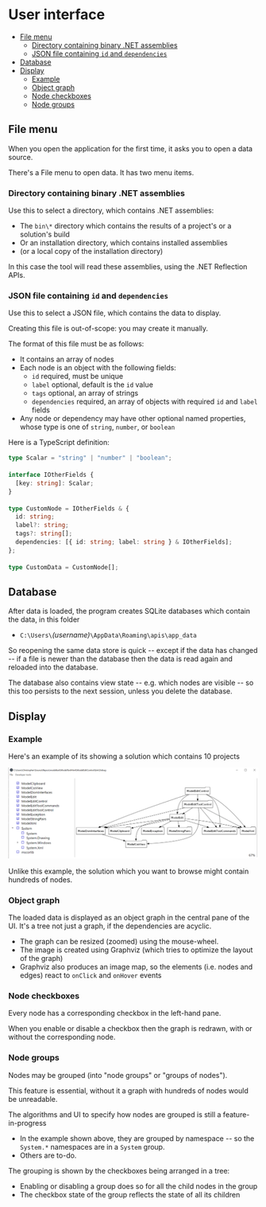# User interface

- [File menu](#file-menu)
  - [Directory containing binary .NET assemblies](#directory-containing-binary-net-assemblies)
  - [JSON file containing `id` and `dependencies`](#json-file-containing-id-and-dependencies)
- [Database](#database)
- [Display](#display)
  - [Example](#example)
  - [Object graph](#object-graph)
  - [Node checkboxes](#node-checkboxes)
  - [Node groups](#node-groups)

## File menu

When you open the application for the first time, it asks you to open a data source.

There's a File menu to open data. It has two menu items.

### Directory containing binary .NET assemblies

Use this to select a directory, which contains .NET assemblies:

- The `bin\*` directory which contains the results of a project's or a solution's build
- Or an installation directory, which contains installed assemblies
- (or a local copy of the installation directory)

In this case the tool will read these assemblies, using the .NET Reflection APIs.

### JSON file containing `id` and `dependencies`

Use this to select a JSON file, which contains the data to display.

Creating this file is out-of-scope: you may create it manually.

The format of this file must be as follows:

- It contains an array of nodes
- Each node is an object with the following fields:
  - `id` required, must be unique
  - `label` optional, default is the `id` value
  - `tags` optional, an array of strings
  - `dependencies` required, an array of objects with required `id` and `label` fields
- Any node or dependency may have other optional named properties, whose type is one of `string`, `number`, or `boolean`

Here is a TypeScript definition:

```ts
type Scalar = "string" | "number" | "boolean";

interface IOtherFields {
  [key: string]: Scalar;
}

type CustomNode = IOtherFields & {
  id: string;
  label?: string;
  tags?: string[];
  dependencies: [{ id: string; label: string } & IOtherFields];
};

type CustomData = CustomNode[];
```

## Database

After data is loaded, the program creates SQLite databases which contain the data, in this folder

- `C:\Users\`_(username)_`\AppData\Roaming\apis\app_data`

So reopening the same data store is quick -- except if the data has changed --
if a file is newer than the database then the data is read again and reloaded into the database.

The database also contains view state -- e.g. which nodes are visible --
so this too persists to the next session, unless you delete the database.

## Display

### Example

Here's an example of its showing a solution which contains 10 projects

![Alt text](./Screenshot%202024-01-28%20093001.png)

Unlike this example, the solution which you want to browse might contain hundreds of nodes.

### Object graph

The loaded data is displayed as an object graph in the central pane of the UI.
It's a tree not just a graph, if the dependencies are acyclic.

- The graph can be resized (zoomed) using the mouse-wheel.
- The image is created using Graphviz (which tries to optimize the layout of the graph)
- Graphviz also produces an image map, so the elements (i.e. nodes and edges) react to `onClick` and `onHover` events

### Node checkboxes

Every node has a corresponding checkbox in the left-hand pane.

When you enable or disable a checkbox then the graph is redrawn, with or without the corresponding node.

### Node groups

Nodes may be grouped (into "node groups" or "groups of nodes").

This feature is essential, without it a graph with hundreds of nodes would be unreadable.

The algorithms and UI to specify how nodes are grouped is still a feature-in-progress

- In the example shown above, they are grouped by namespace -- so the `System.*` namespaces are in a `System` group.
- Others are to-do.

The grouping is shown by the checkboxes being arranged in a tree:

- Enabling or disabling a group does so for all the child nodes in the group
- The checkbox state of the group reflects the state of all its children
